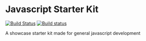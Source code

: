 # Javascript Starter Kit

[![Build Status](https://travis-ci.org/azdanov/javascript-starter-kit.svg?branch=master)](https://travis-ci.org/azdanov/javascript-starter-kit)
[![Build status](https://ci.appveyor.com/api/projects/status/lkb19kme8urv6fna?svg=true)](https://ci.appveyor.com/project/azdanov/javascript-starter-kit)


A showcase starter kit made for general javascript development

